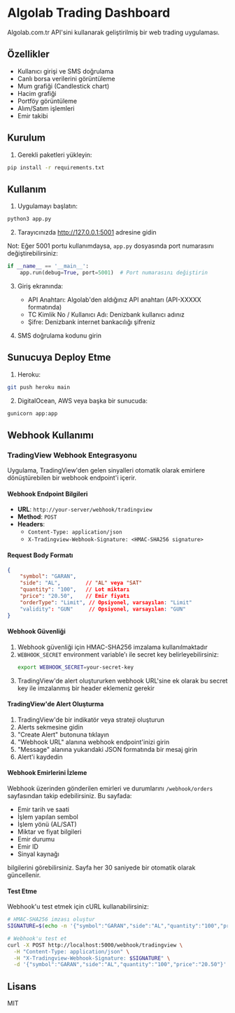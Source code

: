 # Algolab Trading Dashboard

Algolab.com.tr API'sini kullanarak geliştirilmiş bir web trading uygulaması.

## Özellikler

- Kullanıcı girişi ve SMS doğrulama
- Canlı borsa verilerini görüntüleme
- Mum grafiği (Candlestick chart)
- Hacim grafiği
- Portföy görüntüleme
- Alım/Satım işlemleri
- Emir takibi

## Kurulum

1. Gerekli paketleri yükleyin:
```bash
pip install -r requirements.txt
```

## Kullanım

1. Uygulamayı başlatın:
```bash
python3 app.py
```

2. Tarayıcınızda http://127.0.0.1:5001 adresine gidin

Not: Eğer 5001 portu kullanımdaysa, `app.py` dosyasında port numarasını değiştirebilirsiniz:
```python
if __name__ == '__main__':
    app.run(debug=True, port=5001)  # Port numarasını değiştirin
```

3. Giriş ekranında:
   - API Anahtarı: Algolab'den aldığınız API anahtarı (API-XXXXX formatında)
   - TC Kimlik No / Kullanıcı Adı: Denizbank kullanıcı adınız
   - Şifre: Denizbank internet bankacılığı şifreniz

4. SMS doğrulama kodunu girin

## Sunucuya Deploy Etme

1. Heroku:
```bash
git push heroku main
```

2. DigitalOcean, AWS veya başka bir sunucuda:
```bash
gunicorn app:app
```

## Webhook Kullanımı

### TradingView Webhook Entegrasyonu

Uygulama, TradingView'den gelen sinyalleri otomatik olarak emirlere dönüştürebilen bir webhook endpoint'i içerir.

#### Webhook Endpoint Bilgileri

- **URL**: `http://your-server/webhook/tradingview`
- **Method**: `POST`
- **Headers**:
  - `Content-Type: application/json`
  - `X-Tradingview-Webhook-Signature: <HMAC-SHA256 signature>`

#### Request Body Formatı

```json
{
    "symbol": "GARAN",
    "side": "AL",        // "AL" veya "SAT"
    "quantity": "100",   // Lot miktarı
    "price": "20.50",    // Emir fiyatı
    "orderType": "Limit", // Opsiyonel, varsayılan: "Limit"
    "validity": "GUN"     // Opsiyonel, varsayılan: "GUN"
}
```

#### Webhook Güvenliği

1. Webhook güvenliği için HMAC-SHA256 imzalama kullanılmaktadır
2. `WEBHOOK_SECRET` environment variable'ı ile secret key belirleyebilirsiniz:
   ```bash
   export WEBHOOK_SECRET=your-secret-key
   ```
3. TradingView'de alert oluştururken webhook URL'sine ek olarak bu secret key ile imzalanmış bir header eklemeniz gerekir

#### TradingView'de Alert Oluşturma

1. TradingView'de bir indikatör veya strateji oluşturun
2. Alerts sekmesine gidin
3. "Create Alert" butonuna tıklayın
4. "Webhook URL" alanına webhook endpoint'inizi girin
5. "Message" alanına yukarıdaki JSON formatında bir mesaj girin
6. Alert'i kaydedin

#### Webhook Emirlerini İzleme

Webhook üzerinden gönderilen emirleri ve durumlarını `/webhook/orders` sayfasından takip edebilirsiniz. Bu sayfada:

- Emir tarih ve saati
- İşlem yapılan sembol
- İşlem yönü (AL/SAT)
- Miktar ve fiyat bilgileri
- Emir durumu
- Emir ID
- Sinyal kaynağı

bilgilerini görebilirsiniz. Sayfa her 30 saniyede bir otomatik olarak güncellenir.

#### Test Etme

Webhook'u test etmek için cURL kullanabilirsiniz:

```bash
# HMAC-SHA256 imzası oluştur
SIGNATURE=$(echo -n '{"symbol":"GARAN","side":"AL","quantity":"100","price":"20.50"}' | openssl dgst -sha256 -hmac "your-secret-key" -hex | cut -d' ' -f2)

# Webhook'u test et
curl -X POST http://localhost:5000/webhook/tradingview \
  -H "Content-Type: application/json" \
  -H "X-Tradingview-Webhook-Signature: $SIGNATURE" \
  -d '{"symbol":"GARAN","side":"AL","quantity":"100","price":"20.50"}'
```

## Lisans

MIT
